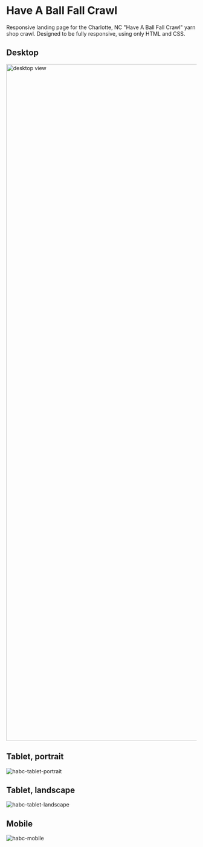 # Have A Ball Fall Crawl
Responsive landing page for the Charlotte, NC "Have A Ball Fall Crawl" yarn shop crawl.
Designed to be fully responsive, using only HTML and CSS.

## Desktop
<img width="1791" alt="desktop view" src="https://github.com/apmcdermott/habfc/assets/5862386/c31f28a9-5b7a-4b0d-8884-bbaa97de02fe">

## Tablet, portrait
![habc-tablet-portrait](https://github.com/apmcdermott/habfc/assets/5862386/0f419df4-b798-424d-8b91-c5ab9f598532)

## Tablet, landscape
![habc-tablet-landscape](https://github.com/apmcdermott/habfc/assets/5862386/fd370e77-cdbc-4f6e-9cfa-284f3cc9a4ad)

## Mobile
![habc-mobile](https://github.com/apmcdermott/habfc/assets/5862386/71ec0f32-9d19-4d8f-9174-d2ed071b831e)
